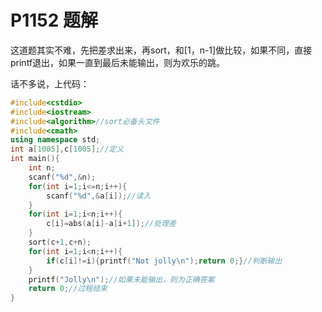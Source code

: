 # P1152 题解

这道题其实不难，先把差求出来，再sort，和[1，n-1]做比较，如果不同，直接printf退出，如果一直到最后未能输出，则为欢乐的跳。

话不多说，上代码：

```cpp
#include<cstdio>
#include<iostream>
#include<algorithm>//sort必备头文件
#include<cmath>
using namespace std;
int a[1005],c[1005];//定义
int main(){
    int n;
    scanf("%d",&n);
    for(int i=1;i<=n;i++){
        scanf("%d",&a[i]);//读入
    }
    for(int i=1;i<n;i++){
        c[i]=abs(a[i]-a[i+1]);//处理差
    }
    sort(c+1,c+n);
    for(int i=1;i<n;i++){
        if(c[i]!=i){printf("Not jolly\n");return 0;}//判断输出
    }
    printf("Jolly\n");//如果未能输出，则为正确答案
    return 0;//过程结束
}
```
